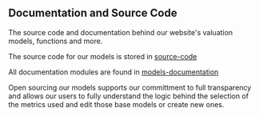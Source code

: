 ## Documentation and Source Code
The source code and documentation behind our website's valuation models, functions and more.

The source code for our models is stored in [source-code](https://github.com/DiscountingCashFlows/Documentation/tree/main/source-code)

All documentation modules are found in [models-documentation](https://github.com/DiscountingCashFlows/Documentation/tree/main/models-documentation)

Open sourcing our models supports our committment to full transparency and allows our users to fully understand the logic behind the selection of the metrics used and edit those base models or create new ones.
